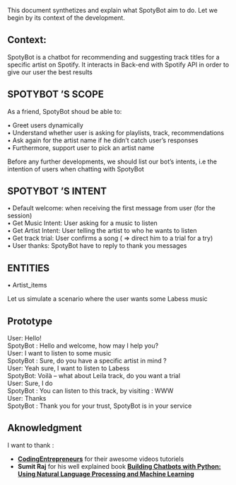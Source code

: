 This document synthetizes and explain what SpotyBot aim to do. Let we begin by its context of the development.

## Context: 
SpotyBot is a chatbot for recommending and suggesting track titles for a specific artist on Spotify. It interacts in Back-end with Spotify API in order to give our user the best results

## SPOTYBOT ’S SCOPE
As a friend, SpotyBot shoud be able to:

•	Greet users dynamically \
•	Understand whether user is asking for playlists, track, recommendations \
•	Ask again for the artist name if he didn’t catch user’s responses \
•	Furthermore, support user to pick an artist name 


Before any further developments, we should list our bot’s intents, i.e the intention of users when chatting with SpotyBot 

## SPOTYBOT ’S INTENT
•	Default welcome: when receiving the first message from user (for the session) \
•	Get Music Intent: User asking for a music to listen \
•	Get Artist Intent: User telling the artist to who he wants to listen \
•	Get track trial: User confirms a song ( => direct him to a trial for a try) \
•	User thanks: SpotyBot have to reply to thank you messages 

## ENTITIES
•	Artist_items

Let us simulate a scenario where the user wants some Labess music

## Prototype
User:  Hello! \
SpotyBot : Hello and welcome, how may I help you? \
User: I want to listen to some music \
SpotyBot : Sure, do you have a specific artist in mind ? \
User: Yeah sure, I want to listen to Labess \
SpotyBot: Voilà – what about Leila track, do you want a trial \
User: Sure, I do \
SpotyBot : You can listen to this track, by visiting : WWW \
User: Thanks \
SpotyBot : Thank you for your trust, SpotyBot is in your service 



## Aknowledgment
I want to thank :
- [**CodingEntrepreneurs**](https://www.youtube.com/channel/UCWEHue8kksIaktO8KTTN_zg) for their awesome videos tutoriels
- **Sumit Raj** for his well explained book [**Building Chatbots with Python: Using Natural Language Processing and Machine Learning**](https://www.amazon.com/Building-Chatbots-Python-Language-Processing/dp/1484240952/ref=sr_1_1?dchild=1&keywords=chatbot+python&qid=1605613414&sr=8-1) 




